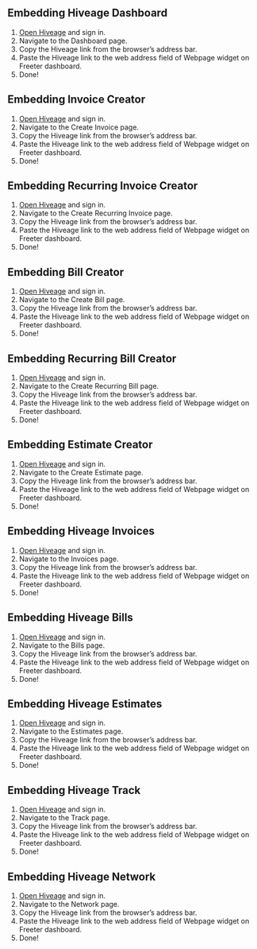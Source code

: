 ## Embedding Hiveage Dashboard

1. <a href="{{ curItem.homeUrl|e }}" rel="nofollow" target="_blank">Open Hiveage</a> and sign in.
2. Navigate to the Dashboard page.
3. Copy the Hiveage link from the browser’s address bar.
4. Paste the Hiveage link to the web address field of Webpage widget on Freeter dashboard.
5. Done!

## Embedding Invoice Creator

1. <a href="{{ curItem.homeUrl|e }}" rel="nofollow" target="_blank">Open Hiveage</a> and sign in.
2. Navigate to the Create Invoice page.
3. Copy the Hiveage link from the browser’s address bar.
4. Paste the Hiveage link to the web address field of Webpage widget on Freeter dashboard.
5. Done!

## Embedding Recurring Invoice Creator

1. <a href="{{ curItem.homeUrl|e }}" rel="nofollow" target="_blank">Open Hiveage</a> and sign in.
2. Navigate to the Create Recurring Invoice page.
3. Copy the Hiveage link from the browser’s address bar.
4. Paste the Hiveage link to the web address field of Webpage widget on Freeter dashboard.
5. Done!

## Embedding Bill Creator

1. <a href="{{ curItem.homeUrl|e }}" rel="nofollow" target="_blank">Open Hiveage</a> and sign in.
2. Navigate to the Create Bill page.
3. Copy the Hiveage link from the browser’s address bar.
4. Paste the Hiveage link to the web address field of Webpage widget on Freeter dashboard.
5. Done!

## Embedding Recurring Bill Creator

1. <a href="{{ curItem.homeUrl|e }}" rel="nofollow" target="_blank">Open Hiveage</a> and sign in.
2. Navigate to the Create Recurring Bill page.
3. Copy the Hiveage link from the browser’s address bar.
4. Paste the Hiveage link to the web address field of Webpage widget on Freeter dashboard.
5. Done!

## Embedding Estimate Creator

1. <a href="{{ curItem.homeUrl|e }}" rel="nofollow" target="_blank">Open Hiveage</a> and sign in.
2. Navigate to the Create Estimate page.
3. Copy the Hiveage link from the browser’s address bar.
4. Paste the Hiveage link to the web address field of Webpage widget on Freeter dashboard.
5. Done!

## Embedding Hiveage Invoices

1. <a href="{{ curItem.homeUrl|e }}" rel="nofollow" target="_blank">Open Hiveage</a> and sign in.
2. Navigate to the Invoices page.
3. Copy the Hiveage link from the browser’s address bar.
4. Paste the Hiveage link to the web address field of Webpage widget on Freeter dashboard.
5. Done!

## Embedding Hiveage Bills

1. <a href="{{ curItem.homeUrl|e }}" rel="nofollow" target="_blank">Open Hiveage</a> and sign in.
2. Navigate to the Bills page.
3. Copy the Hiveage link from the browser’s address bar.
4. Paste the Hiveage link to the web address field of Webpage widget on Freeter dashboard.
5. Done!

## Embedding Hiveage Estimates

1. <a href="{{ curItem.homeUrl|e }}" rel="nofollow" target="_blank">Open Hiveage</a> and sign in.
2. Navigate to the Estimates page.
3. Copy the Hiveage link from the browser’s address bar.
4. Paste the Hiveage link to the web address field of Webpage widget on Freeter dashboard.
5. Done!

## Embedding Hiveage Track

1. <a href="{{ curItem.homeUrl|e }}" rel="nofollow" target="_blank">Open Hiveage</a> and sign in.
2. Navigate to the Track page.
3. Copy the Hiveage link from the browser’s address bar.
4. Paste the Hiveage link to the web address field of Webpage widget on Freeter dashboard.
5. Done!

## Embedding Hiveage Network

1. <a href="{{ curItem.homeUrl|e }}" rel="nofollow" target="_blank">Open Hiveage</a> and sign in.
2. Navigate to the Network page.
3. Copy the Hiveage link from the browser’s address bar.
4. Paste the Hiveage link to the web address field of Webpage widget on Freeter dashboard.
5. Done!
